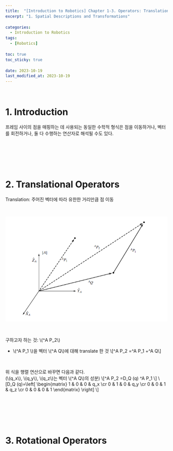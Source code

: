 ```yaml
---
title:  "[Introduction to Robotics] Chapter 1-3. Operators: Translations, Rotations, and Transformations"
excerpt: "1. Spatial Descriptions and Transformations"

categories:
  - Introduction to Robotics
tags:
  - [Robotics]

toc: true
toc_sticky: true
 
date: 2023-10-19
last_modified_at: 2023-10-19
---
```


&nbsp;

# 1. Introduction
프레임 사이의 점을 매핑하는 데 사용되는 동일한 수학적 형식은 점을 이동하거나, 벡터를 회전하거나, 둘 다 수행하는 연산자로 해석될 수도 있다.

&nbsp;

&nbsp;

&nbsp;

# 2. Translational Operators
Translation: 주어진 벡터에 따라 유한한 거리만큼 점 이동

&nbsp;

![image](assets/images/IR_Figure2.9.png)

&nbsp;

구하고자 하는 것: \\(^A P_2\\)
- \\(^A P_1 \\)을 벡터 \\(^A Q\\)에 대해 translate 한 것
\\[^A P_2 =^A P_1 +^A Q\\]

&nbsp;

위 식을 행렬 연산으로 바꾸면 다음과 같다.\
(\\(q_x\\), \\(q_y\\), \\(q_z\\)는 벡터 \\(^A Q\\)의 성분)
\\[^A P_2 =D_Q (q) ^A P_1 \\]
\\[D_Q (q)=\left[ \begin{matrix} 1 & 0 & 0 & q_x \cr 0 & 1 & 0 & q_y \cr 0 & 0 & 1 & q_z \cr 0 & 0 & 0 & 1 \end{matrix} \right] \\]

&nbsp;

&nbsp;

&nbsp;

# 3. Rotational Operators
